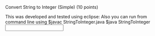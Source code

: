 Convert String to Integer (Simple) (10 points)

This was developed and tested using eclipse:
Also you can run from command line using
$javac StringToInteger.java
$java StringToInteger <Input> 
